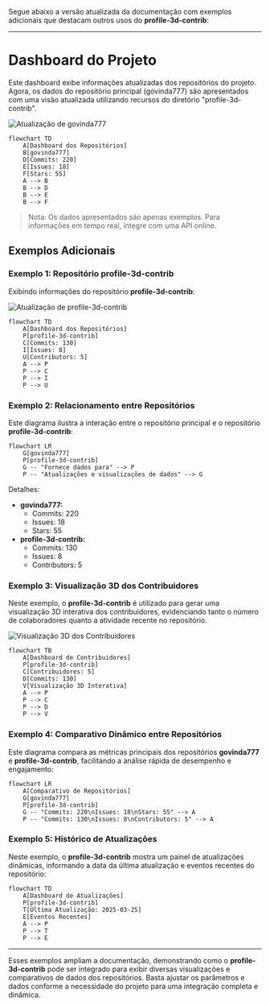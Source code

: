 Segue abaixo a versão atualizada da documentação com exemplos adicionais que destacam outros usos do **profile-3d-contrib**:

---

# Dashboard do Projeto

Este dashboard exibe informações atualizadas dos repositórios do projeto. Agora, os dados do repositório principal (govinda777) são apresentados com uma visão atualizada utilizando recursos do diretório "profile-3d-contrib".

![Atualização de govinda777](profile-3d-contrib/profile-green-animate.svg)

```mermaid
flowchart TD
    A[Dashboard dos Repositórios]
    B[govinda777]
    D[Commits: 220]
    E[Issues: 18]
    F[Stars: 55]
    A --> B
    B --> D
    B --> E
    B --> F
```

> Nota: Os dados apresentados são apenas exemplos. Para informações em tempo real, integre com uma API online.

## Exemplos Adicionais

### Exemplo 1: Repositório profile-3d-contrib

Exibindo informações do repositório **profile-3d-contrib**:

![Atualização de profile-3d-contrib](profile-3d-contrib/profile-green.svg)

```mermaid
flowchart TD
    A[Dashboard dos Repositórios]
    P[profile-3d-contrib]
    C[Commits: 130]
    I[Issues: 8]
    U[Contributors: 5]
    A --> P
    P --> C
    P --> I
    P --> U
```

### Exemplo 2: Relacionamento entre Repositórios

Este diagrama ilustra a interação entre o repositório principal e o repositório **profile-3d-contrib**:

```mermaid
flowchart LR
    G[govinda777]
    P[profile-3d-contrib]
    G -- "Fornece dados para" --> P
    P -- "Atualizações e visualizações de dados" --> G
```

Detalhes:
- **govinda777:**
  - Commits: 220
  - Issues: 18
  - Stars: 55
- **profile-3d-contrib:**
  - Commits: 130
  - Issues: 8
  - Contributors: 5

### Exemplo 3: Visualização 3D dos Contribuidores

Neste exemplo, o **profile-3d-contrib** é utilizado para gerar uma visualização 3D interativa dos contribuidores, evidenciando tanto o número de colaboradores quanto a atividade recente no repositório.

![Visualização 3D dos Contribuidores](profile-3d-contrib/contributors-3d.svg)

```mermaid
flowchart TB
    A[Dashboard de Contribuidores]
    P[profile-3d-contrib]
    C[Contribuidores: 5]
    D[Commits: 130]
    V[Visualização 3D Interativa]
    A --> P
    P --> C
    P --> D
    P --> V
```

### Exemplo 4: Comparativo Dinâmico entre Repositórios

Este diagrama compara as métricas principais dos repositórios **govinda777** e **profile-3d-contrib**, facilitando a análise rápida de desempenho e engajamento:

```mermaid
flowchart LR
    A[Comparativo de Repositórios]
    G[govinda777]
    P[profile-3d-contrib]
    G -- "Commits: 220\nIssues: 18\nStars: 55" --> A
    P -- "Commits: 130\nIssues: 8\nContributors: 5" --> A
```

### Exemplo 5: Histórico de Atualizações

Neste exemplo, o **profile-3d-contrib** mostra um painel de atualizações dinâmicas, informando a data da última atualização e eventos recentes do repositório:

```mermaid
flowchart TD
    A[Dashboard de Atualizações]
    P[profile-3d-contrib]
    T[Última Atualização: 2025-03-25]
    E[Eventos Recentes]
    A --> P
    P --> T
    P --> E
```

---

Esses exemplos ampliam a documentação, demonstrando como o **profile-3d-contrib** pode ser integrado para exibir diversas visualizações e comparativos de dados dos repositórios. Basta ajustar os parâmetros e dados conforme a necessidade do projeto para uma integração completa e dinâmica.